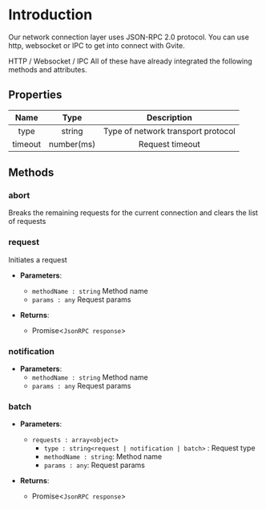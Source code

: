 # Introduction

Our network connection layer uses JSON-RPC 2.0 protocol.
You can use http, websocket or IPC to get into connect with Gvite.

HTTP / Websocket / IPC All of these have already integrated the following methods and attributes.

## Properties

|  Name  | Type | Description |
|:------------:|:-----:|:-----:|
| type |  string | Type of network transport protocol |
| timeout | number(ms) | Request timeout |

## Methods

### abort
Breaks the remaining requests for the current connection and clears the list of requests

### request
Initiates a request

- **Parameters**: 
  * `methodName : string` Method name
  * `params : any` Request params

- **Returns**:
    - Promise<`JsonRPC response`>

### notification

- **Parameters**: 
  * `methodName : string` Method name
  * `params : any` Request params

### batch

- **Parameters**: 
  * `requests : array<object>` 
	- `type : string<request | notification | batch>` : Request type
    - `methodName : string`: Method name
    - `params : any`: Request params

- **Returns**:
    - Promise<`JsonRPC response`>
